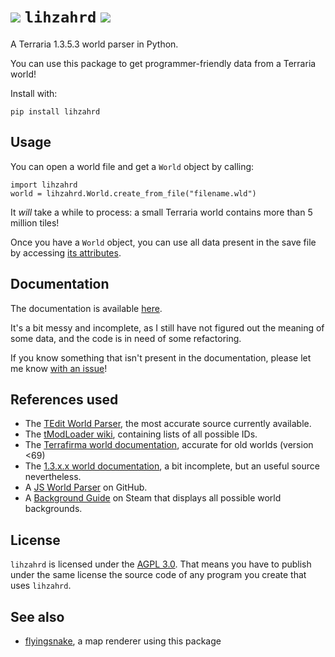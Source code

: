 # ![](https://gamepedia.cursecdn.com/terraria_gamepedia/e/ee/Lihzahrd.png?version=b8e7ea78b2f9f27a46e2e70d5684b344) `lihzahrd` [![](https://img.shields.io/pypi/v/lihzahrd)](https://pypi.org/project/lihzahrd/)

A Terraria 1.3.5.3 world parser in Python.

You can use this package to get programmer-friendly data from a Terraria world!

Install with:
```
pip install lihzahrd
```

## Usage

You can open a world file and get a `World` object by calling:

```
import lihzahrd
world = lihzahrd.World.create_from_file("filename.wld")
```

It _will_ take a while to process: a small Terraria world contains more than 5 million tiles!

Once you have a `World` object, you can use all data present in the save file by accessing [its attributes](http://gh.steffo.eu/lihzahrd/html/world.html).

## Documentation

The documentation is available [here](https://gh.steffo.eu/lihzahrd/html/).

It's a bit messy and incomplete, as I still have not figured out the meaning of some data, and the code is in need of some refactoring.

If you know something that isn't present in the documentation, please let me know [with an issue](https://github.com/Steffo99/lihzahrd/issues/new)!

## References used

- The [TEdit World Parser](https://github.com/TEdit/Terraria-Map-Editor/blob/master/TEditXna/Terraria/World.FileV2.cs), the most accurate source currently available.
- The [tModLoader wiki](https://github.com/tModLoader/tModLoader/wiki), containing lists of all possible IDs.
- The [Terrafirma world documentation](http://seancode.com/terrafirma/world.html), accurate for old worlds (version <69)
- The [1.3.x.x world documentation](http://ludwig.schafer.free.fr/), a bit incomplete, but an useful source nevertheless.
- A [JS World Parser](https://github.com/cokolele/terraria-world-parser/) on GitHub.
- A [Background Guide](https://steamcommunity.com/sharedfiles/filedetails/?id=841032800) on Steam that displays all possible world backgrounds.

## License

`lihzahrd` is licensed under the [AGPL 3.0](/LICENSE.txt).
That means you have to publish under the same license the source code of any program you create that uses `lihzahrd`.

## See also

- [flyingsnake](https://github.com/Steffo99/flyingsnake), a map renderer using this package
